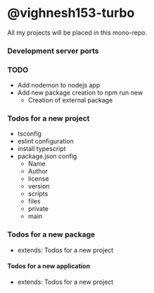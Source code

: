 # @vighnesh153-turbo

All my projects will be placed in this mono-repo.

### Development server ports

### TODO

- Add nodemon to nodejs app
- Add new package creation to npm run new
  - Creation of external package

### Todos for a new project

- tsconfig
- eslint configuration
- install typescript
- package.json config
  - Name
  - Author
  - license
  - version
  - scripts
  - files
  - private
  - main

### Todos for a new package

- extends: Todos for a new project

#### Todos for a new application

- extends: Todos for a new project
